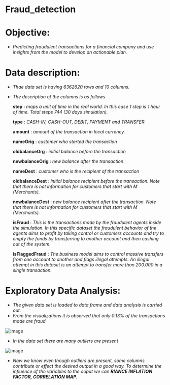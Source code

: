 # Fraud_detection

# Objective:
* *Predicting fraudulent transactions for a  financial company and use insights from the model to develop an actionable plan.*

# Data description:
* *Thae data set is having 6362620 rows and 10 columns.*

* *The description of the columns is as follows*

     **step** : *maps a unit of time in the real world. In this case 1 step is 1 hour of time. Total steps 744 (30 days simulation).*

     **type** : *CASH-IN, CASH-OUT, DEBIT, PAYMENT and TRANSFER.*

     **amount** : *amount of the transaction in local currency.*

     **nameOrig** : *customer who started the transaction*

     **oldbalanceOrg** : *initial balance before the transaction*

     **newbalanceOrig** : *new balance after the transaction*

     **nameDest** : *customer who is the recipient of the transaction*

     **oldbalanceDest** : *initial balance recipient before the transaction. Note that there is not information for customers that start with M (Merchants).*

     **newbalanceDest** : *new balance recipient after the transaction. Note that there is not information for customers that start with M (Merchants).*

     **isFraud** : *This is the transactions made by the fraudulent agents inside the simulation. In this specific dataset the fraudulent behavior of the agents aims to profit by taking control or customers accounts and try to empty the funds by transferring to another account and then cashing out of the system.*

     **isFlaggedFraud** : *The business model aims to control massive transfers from one account to another and flags illegal attempts. An illegal attempt in this dataset is an attempt to transfer more than 200.000 in a single transaction.*
     
# Exploratory Data Analysis:     
* *The given data set is loaded to data frame and data analysis is carried out.*
* *From the visualizations it is observed that only 0.13% of the transactions made are fraud.*

![image](https://user-images.githubusercontent.com/121590533/218256465-2d85ca7e-b1c0-472f-a46c-b18ab073bf9a.png)

* *In the data set there are many outliers are present*

![image](https://user-images.githubusercontent.com/121590533/218256768-7ddc7048-5ae1-4258-a2b0-e00f653f6efe.png)

* *Now we know even though outliers are present, some columns contribute or effect the desired output in a good way. To determine the influence of the variables to the ouput we can **RIANCE INFLATION FACTOR, CORRELATION MAP.***


